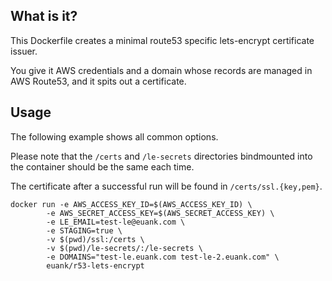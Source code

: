 ##  What is it?

This Dockerfile creates a minimal route53 specific lets-encrypt certificate issuer.

You give it AWS credentials and a domain whose records are managed in AWS Route53, and it spits out a certificate.


## Usage

The following example shows all common options.

Please note that the `/certs` and `/le-secrets` directories bindmounted into the container should be the same each time.

The certificate after a successful run will be found in `/certs/ssl.{key,pem}`.

```
docker run -e AWS_ACCESS_KEY_ID=$(AWS_ACCESS_KEY_ID) \
		-e AWS_SECRET_ACCESS_KEY=$(AWS_SECRET_ACCESS_KEY) \
		-e LE_EMAIL=test-le@euank.com \
		-e STAGING=true \
		-v $(pwd)/ssl:/certs \
		-v $(pwd)/le-secrets/:/le-secrets \
		-e DOMAINS="test-le.euank.com test-le-2.euank.com" \
		euank/r53-lets-encrypt
```
